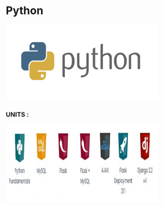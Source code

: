# Python

<img src="https://github.com/MohamedAmineHammi/Python-Stack-CODING-DOJO/blob/main/Symbole%20Python.png" width="400" height="200">

### UNITS :
<img src="https://github.com/MohamedAmineHammi/Python-Stack-CODING-DOJO/blob/main/Python%20Stack.jpg" width="400" height="200">



